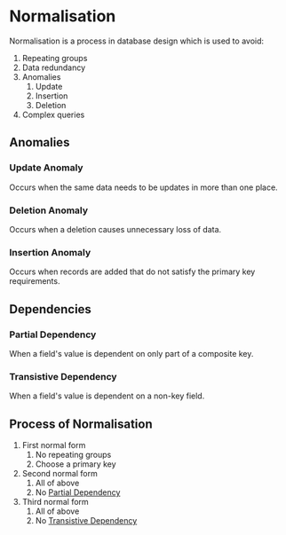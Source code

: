 # Normalisation

Normalisation is a process in database design which is used to avoid:
1. Repeating groups
2. Data redundancy
3. Anomalies
	1. Update
	2. Insertion
	3. Deletion
4. Complex queries

## Anomalies

### Update Anomaly

Occurs when the same data needs to be updates in more than one place.

### Deletion Anomaly

Occurs when a deletion causes unnecessary loss of data.

### Insertion Anomaly

Occurs when records are added that do not satisfy the primary key requirements.

## Dependencies

### Partial Dependency

When a field's value is dependent on only part of a composite key.

### Transistive Dependency

When a field's value is dependent on a non-key field.

## Process of Normalisation

1. First normal form
	1. No repeating groups
	2. Choose a primary key
2. Second normal form
	1. All of above
	2. No [Partial Dependency](Normalisation.md#Partial%20Dependency)
3. Third normal form
	1. All of above
	2. No [Transistive Dependency](Normalisation.md#Transistive%20Dependency)
